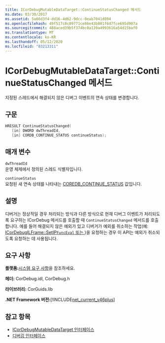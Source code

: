 ```yaml
---
title: ICorDebugMutableDataTarget::ContinueStatusChanged 메서드
ms.date: 03/30/2017
ms.assetid: 5a66d3f4-dd16-4d62-9dcc-0eab7041d894
ms.openlocfilehash: 49f517c0c09771ce86e43b801f6d7fce695d907a
ms.sourcegitcommit: 488aced39b5f374bc0a139a4993616a54d15baf0
ms.translationtype: MT
ms.contentlocale: ko-KR
ms.lasthandoff: 05/12/2020
ms.locfileid: "83213311"
---
```

# <a name="icordebugmutabledatatargetcontinuestatuschanged-method"></a>ICorDebugMutableDataTarget::ContinueStatusChanged 메서드
지정된 스레드에서 해결되지 않은 디버그 이벤트의 연속 상태를 변경합니다.  
  
## <a name="syntax"></a>구문  
  
```cpp  
HRESULT ContinueStatusChanged(  
   [in] DWORD dwThreadId,  
   [in] CORDB_CONTINUE_STATUS continueStatus);  
```  
  
## <a name="parameters"></a>매개 변수  
 `dwThreadId`  
 운영 체제에서 정의된 스레드 식별자입니다.  
  
 `continueStatus`  
 요청된 새 연속 상태를 나타내는 [COREDB_CONTINUE_STATUS](../common-data-types-unmanaged-api-reference.md) 값입니다.  
  
## <a name="remarks"></a>설명  
 디버거는 정상적일 경우 처리되는 방식과 다른 방식으로 현재 디버그 이벤트가 처리되도록 요구하는 ICorDebug 메서드를 호출할 때 `ContinueStatusChanged` 메서드를 호출합니다. 예를 들어 해결되지 않은 예외가 있고 디버거가 예외를 취소하는 작업(예: [ICorDebugILFrame::SetIP`FuncEval` 또는 ](icordebugilframe-setip-method.md))을 요청하는 경우 이 API는 예외가 취소되도록 요청하는 데 사용됩니다.  
  
## <a name="requirements"></a>요구 사항  
 **플랫폼:**[시스템 요구 사항](../../get-started/system-requirements.md)을 참조하세요.  
  
 **헤더:** CorDebug.idl, CorDebug.h  
  
 **라이브러리:** CorGuids.lib  
  
 **.NET Framework 버전:**[!INCLUDE[net_current_v46plus](../../../../includes/net-current-v46plus-md.md)]  
  
## <a name="see-also"></a>참고 항목

- [ICorDebugMutableDataTarget 인터페이스](icordebugmutabledatatarget-interface.md)
- [디버깅 인터페이스](debugging-interfaces.md)
